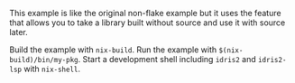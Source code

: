 
This example is like the original non-flake example but it uses the feature that
allows you to take a library built without source and use it with source later.

Build the example with `nix-build`. Run the example with
`$(nix-build)/bin/my-pkg`. Start a development shell including `idris2` and
`idris2-lsp` with `nix-shell`.
